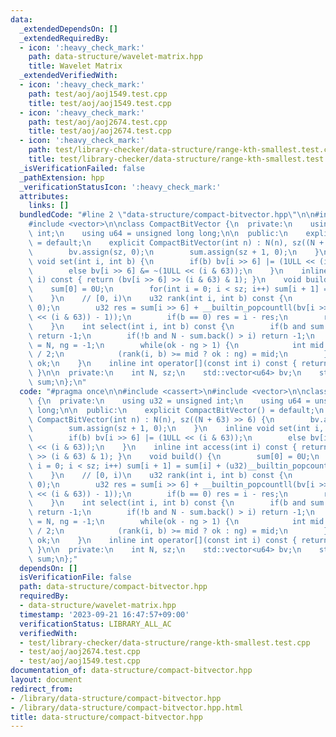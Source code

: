 ```yaml
---
data:
  _extendedDependsOn: []
  _extendedRequiredBy:
  - icon: ':heavy_check_mark:'
    path: data-structure/wavelet-matrix.hpp
    title: Wavelet Matrix
  _extendedVerifiedWith:
  - icon: ':heavy_check_mark:'
    path: test/aoj/aoj1549.test.cpp
    title: test/aoj/aoj1549.test.cpp
  - icon: ':heavy_check_mark:'
    path: test/aoj/aoj2674.test.cpp
    title: test/aoj/aoj2674.test.cpp
  - icon: ':heavy_check_mark:'
    path: test/library-checker/data-structure/range-kth-smallest.test.cpp
    title: test/library-checker/data-structure/range-kth-smallest.test.cpp
  _isVerificationFailed: false
  _pathExtension: hpp
  _verificationStatusIcon: ':heavy_check_mark:'
  attributes:
    links: []
  bundledCode: "#line 2 \"data-structure/compact-bitvector.hpp\"\n\n#include <cassert>\n\
    #include <vector>\n\nclass CompactBitVector {\n  private:\n    using u32 = unsigned\
    \ int;\n    using u64 = unsigned long long;\n\n  public:\n    explicit CompactBitVector()\
    \ = default;\n    explicit CompactBitVector(int n) : N(n), sz((N + 63) >> 6) {\n\
    \        bv.assign(sz, 0);\n        sum.assign(sz + 1, 0);\n    }\n    inline\
    \ void set(int i, int b) {\n        if(b) bv[i >> 6] |= (1ULL << (i & 63));\n\
    \        else bv[i >> 6] &= ~(1ULL << (i & 63));\n    }\n    inline int access(int\
    \ i) const { return (bv[i >> 6] >> (i & 63) & 1); }\n    void build() {\n    \
    \    sum[0] = 0U;\n        for(int i = 0; i < sz; i++) sum[i + 1] = sum[i] + (u32)__builtin_popcountll(bv[i]);\n\
    \    }\n    // [0, i)\n    u32 rank(int i, int b) const {\n        assert(i >=\
    \ 0);\n        u32 res = sum[i >> 6] + __builtin_popcountll(bv[i >> 6] & ((1ULL\
    \ << (i & 63)) - 1));\n        if(b == 0) res = i - res;\n        return res;\n\
    \    }\n    int select(int i, int b) const {\n        if(b and sum.back() > i)\
    \ return -1;\n        if(!b and N - sum.back() > i) return -1;\n        int ok\
    \ = N, ng = -1;\n        while(ok - ng > 1) {\n            int mid = (ok + ng)\
    \ / 2;\n            (rank(i, b) >= mid ? ok : ng) = mid;\n        }\n        return\
    \ ok;\n    }\n    inline int operator[](const int i) const { return access(i);\
    \ }\n\n  private:\n    int N, sz;\n    std::vector<u64> bv;\n    std::vector<u32>\
    \ sum;\n};\n"
  code: "#pragma once\n\n#include <cassert>\n#include <vector>\n\nclass CompactBitVector\
    \ {\n  private:\n    using u32 = unsigned int;\n    using u64 = unsigned long\
    \ long;\n\n  public:\n    explicit CompactBitVector() = default;\n    explicit\
    \ CompactBitVector(int n) : N(n), sz((N + 63) >> 6) {\n        bv.assign(sz, 0);\n\
    \        sum.assign(sz + 1, 0);\n    }\n    inline void set(int i, int b) {\n\
    \        if(b) bv[i >> 6] |= (1ULL << (i & 63));\n        else bv[i >> 6] &= ~(1ULL\
    \ << (i & 63));\n    }\n    inline int access(int i) const { return (bv[i >> 6]\
    \ >> (i & 63) & 1); }\n    void build() {\n        sum[0] = 0U;\n        for(int\
    \ i = 0; i < sz; i++) sum[i + 1] = sum[i] + (u32)__builtin_popcountll(bv[i]);\n\
    \    }\n    // [0, i)\n    u32 rank(int i, int b) const {\n        assert(i >=\
    \ 0);\n        u32 res = sum[i >> 6] + __builtin_popcountll(bv[i >> 6] & ((1ULL\
    \ << (i & 63)) - 1));\n        if(b == 0) res = i - res;\n        return res;\n\
    \    }\n    int select(int i, int b) const {\n        if(b and sum.back() > i)\
    \ return -1;\n        if(!b and N - sum.back() > i) return -1;\n        int ok\
    \ = N, ng = -1;\n        while(ok - ng > 1) {\n            int mid = (ok + ng)\
    \ / 2;\n            (rank(i, b) >= mid ? ok : ng) = mid;\n        }\n        return\
    \ ok;\n    }\n    inline int operator[](const int i) const { return access(i);\
    \ }\n\n  private:\n    int N, sz;\n    std::vector<u64> bv;\n    std::vector<u32>\
    \ sum;\n};"
  dependsOn: []
  isVerificationFile: false
  path: data-structure/compact-bitvector.hpp
  requiredBy:
  - data-structure/wavelet-matrix.hpp
  timestamp: '2023-09-21 16:47:57+09:00'
  verificationStatus: LIBRARY_ALL_AC
  verifiedWith:
  - test/library-checker/data-structure/range-kth-smallest.test.cpp
  - test/aoj/aoj2674.test.cpp
  - test/aoj/aoj1549.test.cpp
documentation_of: data-structure/compact-bitvector.hpp
layout: document
redirect_from:
- /library/data-structure/compact-bitvector.hpp
- /library/data-structure/compact-bitvector.hpp.html
title: data-structure/compact-bitvector.hpp
---
```

